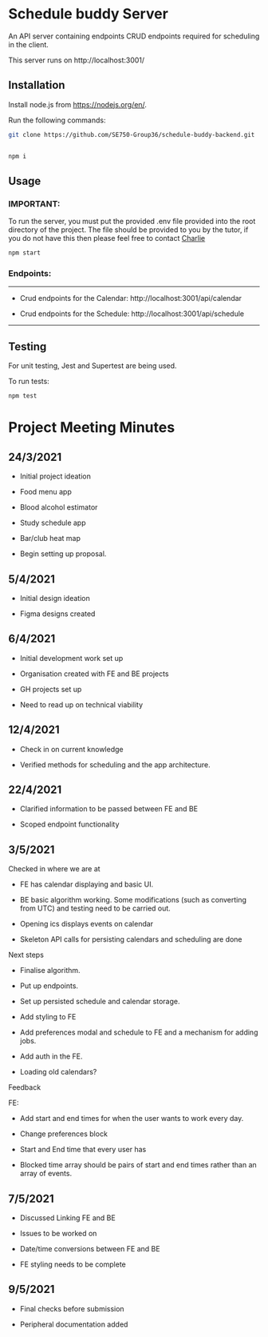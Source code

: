 # Schedule buddy Server

An API server containing endpoints CRUD endpoints required for scheduling in the client.

This server runs on http://localhost:3001/

## Installation

Install node.js from https://nodejs.org/en/.

Run the following commands:

```bash
git clone https://github.com/SE750-Group36/schedule-buddy-backend.git


npm i
```

## Usage

### IMPORTANT:

To run the server, you must put the provided .env file provided into the root directory of the project. The file should be provided to you by the tutor, if you do not have this then please feel free to contact <a href="xyan765@aucklanduni.ac.nz">Charlie</a>

```bash
npm start
```

### Endpoints:

---

-   Crud endpoints for the Calendar:
    http://localhost:3001/api/calendar

-   Crud endpoints for the Schedule:
    http://localhost:3001/api/schedule

---

## Testing

For unit testing, Jest and Supertest are being used.

To run tests:

```
npm test
```



# Project Meeting Minutes

## 24/3/2021

-   Initial project ideation

-   Food menu app

-   Blood alcohol estimator

-   Study schedule app

-   Bar/club heat map

-   Begin setting up proposal.

## 5/4/2021

-   Initial design ideation

-   Figma designs created

## 6/4/2021

-   Initial development work set up

-   Organisation created with FE and BE projects

-   GH projects set up

-   Need to read up on technical viability

## 12/4/2021

-   Check in on current knowledge

-   Verified methods for scheduling and the app architecture.

## 22/4/2021

-   Clarified information to be passed between FE and BE

-   Scoped endpoint functionality

## 3/5/2021

Checked in where we are at

-   FE has calendar displaying and basic UI.

-   BE basic algorithm working. Some modifications (such as converting from UTC) and testing need to be carried out.

-   Opening ics displays events on calendar

-   Skeleton API calls for persisting calendars and scheduling are done

Next steps

-   Finalise algorithm.

-   Put up endpoints.

-   Set up persisted schedule and calendar storage.

-   Add styling to FE

-   Add preferences modal and schedule to FE and a mechanism for adding jobs.

-   Add auth in the FE.

-   Loading old calendars?

Feedback

FE:

-   Add start and end times for when the user wants to work every day.

-   Change preferences block

-   Start and End time that every user has

-   Blocked time array should be pairs of start and end times rather than an array of events.

## 7/5/2021

-   Discussed Linking FE and BE

-   Issues to be worked on

-   Date/time conversions between FE and BE

-   FE styling needs to be complete

## 9/5/2021

-   Final checks before submission

-   Peripheral documentation added
